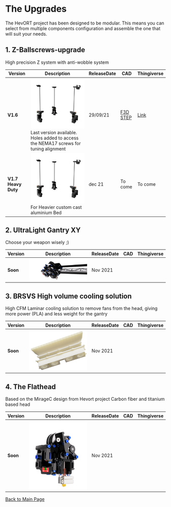 # The Upgrades

The HevORT project has been designed to be modular. This means you can select from multiple components configuration and assemble the one that will suit your needs.  

## 1. Z-Ballscrews-upgrade
High precision Z system with anti-wobble system 

Version|Description|ReleaseDate|CAD|Thingiverse
-------------|-----------|-----------|-----------|------------
**V1.6**|![alt text](/image/Complete.png)<br> Last version available. Holes added to access the NEMA17 screws for tuning alignment|29/09/21|[F3D](https://github.com/FlorentBroise/RatRig-Upgrades/raw/main/cad/BRS-BS-v1.6-400.f3d) [STEP](https://github.com/FlorentBroise/RatRig-Upgrades/raw/main/cad/BRS-BS-v1-6-400.zip)| [Link](https://www.thingiverse.com/thing:4978199)
**V1.7 Heavy Duty**|![alt text](/image/Complete.png)<br> For Heavier custom cast aluminium Bed|dec 21|To come| To come


## 2. UltraLight Gantry XY
Choose your weapon wisely ;)

Version|Description|ReleaseDate|CAD|Thingiverse
-------------|-----------|-----------|-----------|------------
**Soon**|![alt text](/image/gantry.png) <br> |Nov 2021|



## 3. BRSVS High volume cooling solution
High CFM Laminar cooling solution to remove fans from the head, giving more power (PLA) and less weight for the gantry

Version|Description|ReleaseDate|CAD|Thingiverse
-------------|-----------|-----------|-----------|------------
**Soon**|![alt text](/image/BRSVS1.png) <br> |Nov 2021|

## 4. The Flathead
Based on the MirageC design from Hevort project
Carbon fiber and titanium based head

Version|Description|ReleaseDate|CAD|Thingiverse
-------------|-----------|-----------|-----------|------------
**Soon**|![alt text](/image/flathead.png) <br>|Nov 2021|




[Back to Main Page](/readme.md)
